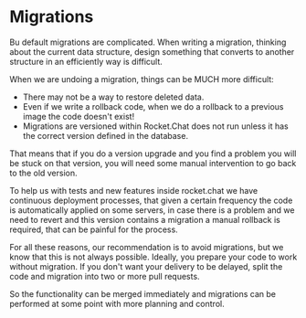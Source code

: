 # Migrations

Bu default migrations are complicated. When writing a migration, thinking about the current data structure, design something that converts to another structure in an efficiently way is difficult.

When we are undoing a migration, things can be MUCH more difficult:

* There may not be a way to restore deleted data.
* Even if we write a rollback code, when we do a rollback to a previous image the code doesn't exist!
* Migrations are versioned within Rocket.Chat does not run unless it has the correct version defined in the database.

That means that if you do a version upgrade and you find a problem you will be stuck on that version, you will need some manual intervention to go back to the old version.



To help us with tests and new features inside rocket.chat we have continuous deployment processes, that given a certain frequency the code is automatically applied on some servers, in case there is a problem and we need to revert and this version contains a migration a manual rollback is required, that can be painful for the process.

For all these reasons, our recommendation is to avoid migrations, but we know that this is not always possible. Ideally, you prepare your code to work without migration. If you don't want your delivery to be delayed, split the code and migration into two or more pull requests.

So the functionality can be merged immediately and migrations can be performed at some point with more planning and control.
